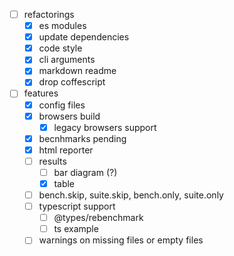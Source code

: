 - [ ] refactorings
  - [x] es modules
  - [x] update dependencies
  - [x] code style
  - [x] cli arguments
  - [x] markdown readme
  - [x] drop coffescript
- [ ] features
  - [x] config files
  - [x] browsers build
    - [x] legacy browsers support
  - [x] becnhmarks pending
  - [x] html reporter
  - [ ] results
    - [ ] bar diagram (?)
    - [x] table
  - [ ] bench.skip, suite.skip, bench.only, suite.only
  - [ ] typescript support
    - [ ] @types/rebenchmark
    - [ ] ts example
  - [ ] warnings on missing files or empty files
